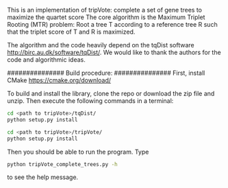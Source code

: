 This is an implementation of tripVote: complete a set of gene trees to maximize the quartet score
The core algorithm is the Maximum Triplet Rooting (MTR) problem:
    Root a tree T according to a reference tree R such that the triplet score of T and R is maximized.

The algorithm and the code heavily depend on the tqDist software http://birc.au.dk/software/tqDist/. 
We would like to thank the authors for the code and algorithmic ideas.

############### Build procedure: ############### 
First, install CMake https://cmake.org/download/

To build and install the library, clone the repo or download the zip file and unzip. Then execute the
following commands in a terminal:

``` bash
cd <path to tripVote>/tqDist/
python setup.py install

cd <path to tripVote>/tripVote/
python setup.py install
```

Then you should be able to run the program. Type 

``` bash
python tripVote_complete_trees.py -h
```

to see the help message.
